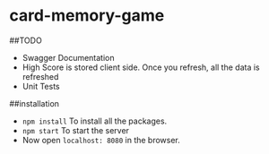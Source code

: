 # card-memory-game

##TODO
- Swagger Documentation
- High Score is stored client side. Once you refresh, all the data is refreshed
- Unit Tests

##installation

- `npm install` To install all the packages.
- `npm start` To start the server
- Now open `localhost: 8080` in the browser.
